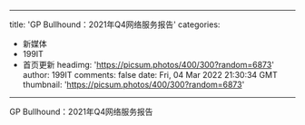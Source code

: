 
---
title: 'GP Bullhound：2021年Q4网络服务报告'
categories: 
 - 新媒体
 - 199IT
 - 首页更新
headimg: 'https://picsum.photos/400/300?random=6873'
author: 199IT
comments: false
date: Fri, 04 Mar 2022 21:30:34 GMT
thumbnail: 'https://picsum.photos/400/300?random=6873'
---

<div>   
GP Bullhound：2021年Q4网络服务报告  
</div>
            